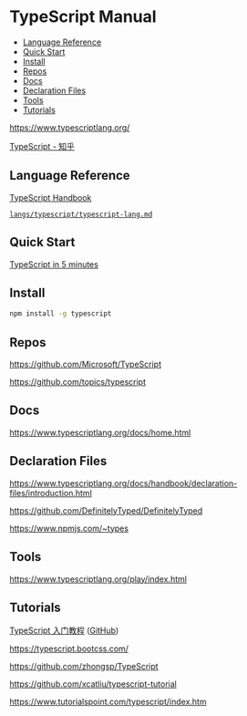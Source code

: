 <!-- omit in toc -->
# TypeScript Manual

- [Language Reference](#language-reference)
- [Quick Start](#quick-start)
- [Install](#install)
- [Repos](#repos)
- [Docs](#docs)
- [Declaration Files](#declaration-files)
- [Tools](#tools)
- [Tutorials](#tutorials)

<https://www.typescriptlang.org/>

[TypeScript - 知乎](https://www.zhihu.com/topic/19766226/hot)

## Language Reference

[TypeScript Handbook](https://www.typescriptlang.org/docs/handbook/basic-types.html)

[`langs/typescript/typescript-lang.md`](/langs/typescript/typescript-lang.md)

## Quick Start

[TypeScript in 5 minutes](https://www.typescriptlang.org/docs/handbook/typescript-in-5-minutes.html)

## Install

```bash
npm install -g typescript
```

## Repos

<https://github.com/Microsoft/TypeScript>

<https://github.com/topics/typescript>

## Docs

<https://www.typescriptlang.org/docs/home.html>

## Declaration Files

<https://www.typescriptlang.org/docs/handbook/declaration-files/introduction.html>

<https://github.com/DefinitelyTyped/DefinitelyTyped>

<https://www.npmjs.com/~types>

## Tools

<https://www.typescriptlang.org/play/index.html>

## Tutorials

[TypeScript 入门教程](https://ts.xcatliu.com/) ([GitHub](https://github.com/xcatliu/typescript-tutorial))

<https://typescript.bootcss.com/>

<https://github.com/zhongsp/TypeScript>

<https://github.com/xcatliu/typescript-tutorial>

<https://www.tutorialspoint.com/typescript/index.htm>
